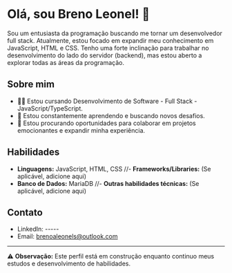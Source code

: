 <h1>Olá, sou Breno Leonel! 👋</h1>

<p>Sou um entusiasta da programação buscando me tornar um desenvolvedor full stack. Atualmente, estou focado em expandir meu conhecimento em JavaScript, HTML e CSS. Tenho uma forte inclinação para trabalhar no desenvolvimento do lado do servidor (backend), mas estou aberto a explorar todas as áreas da programação.</p>

## Sobre mim
- 👨‍💻 Estou cursando Desenvolvimento de Software - Full Stack - JavaScript/TypeScript.
- 🌱 Estou constantemente aprendendo e buscando novos desafios.
- 💼 Estou procurando oportunidades para colaborar em projetos emocionantes e expandir minha experiência.

## Habilidades
- **Linguagens:** JavaScript, HTML, CSS
//- **Frameworks/Libraries:** (Se aplicável, adicione aqui)
- **Banco de Dados:** MariaDB
//- **Outras habilidades técnicas:** (Se aplicável, adicione aqui)

## Contato
- LinkedIn: -----
- Email: brenoaleonels@outlook.com

---
⚠️ **Observação:** Este perfil está em construção enquanto continuo meus estudos e desenvolvimento de habilidades.
 
